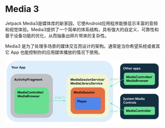 # Media 3

Jetpack Media3是媒体库的新家园，它使Android应用程序能够显示丰富的音频和视觉体验。Media3提供了一个简单的体系结构，具有强大的自定义、可靠性和基于设备功能的优化，从而抽象出碎片带来的复杂性。

Media3 是为了处理多场景的媒体交互而设计的架构。通常是当你希望系统或者其它 App 也能控制你的应用媒体播放的情况下使用。

![架构](README_img/overview.png)
